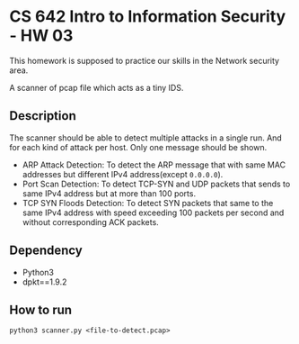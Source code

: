 # CS 642 Intro to Information Security - HW 03

This homework is supposed to practice our skills in the Network security area.

A scanner of pcap file which acts as a tiny IDS.

## Description

The scanner should be able to detect multiple attacks in a single run. And for
each kind of attack per host. Only one message should be shown.

- ARP Attack Detection: To detect the ARP message that with same MAC addresses but different IPv4 address(except `0.0.0.0`).
- Port Scan Detection: To detect TCP-SYN and UDP packets that sends to same IPv4 address but at more than 100 ports.
- TCP SYN Floods Detection: To detect SYN packets that same to the same IPv4 address with speed exceeding 100 packets per second and without corresponding ACK packets.

## Dependency

- Python3
- dpkt==1.9.2

## How to run
```shell
python3 scanner.py <file-to-detect.pcap>
```

